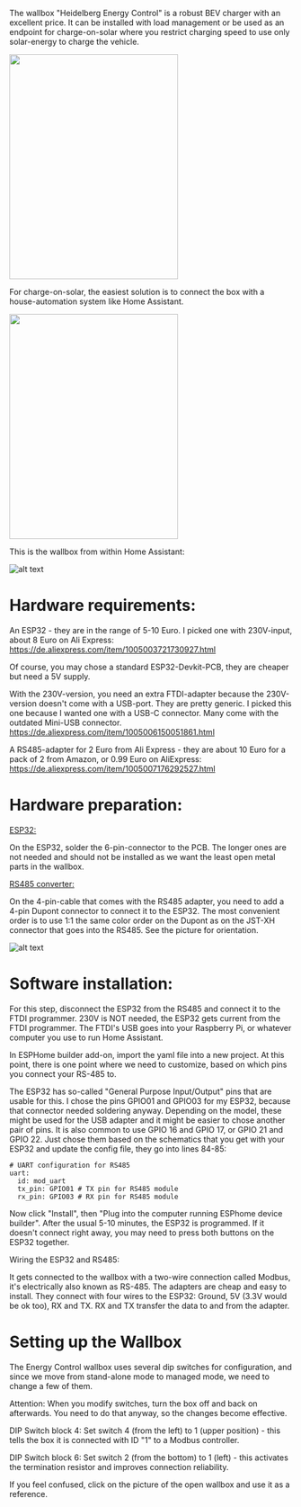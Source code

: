 The wallbox "Heidelberg Energy Control" is a robust BEV charger with an excellent price. It can be installed with load management or be used as an endpoint for charge-on-solar where you restrict charging speed to use only solar-energy to charge the vehicle.

<img src="https://github.com/top-gun/Heidelberg-Energy-Control-ESPhome/blob/main/pictures/Heidelberg.JPEG" width="300" height="400">

For charge-on-solar, the easiest solution is to connect the box with a house-automation system like Home Assistant.

<img src="https://github.com/top-gun/Heidelberg-Energy-Control-ESPhome/blob/main/pictures/Heidelberg-open.JPEG" width="300" height="400">

This is the wallbox from within Home Assistant:

![alt text](https://github.com/top-gun/Heidelberg-Energy-Control-ESPhome/blob/main/pictures/HomeAssistant.png "Wallbox in HA")


# Hardware requirements:

An ESP32 - they are in the range of 5-10 Euro. I picked one with 230V-input, about 8 Euro on Ali Express: https://de.aliexpress.com/item/1005003721730927.html

Of course, you may chose a standard ESP32-Devkit-PCB, they are cheaper but need a 5V supply.

With the 230V-version, you need an extra FTDI-adapter because the 230V-version doesn't come with a USB-port. They are pretty generic. I picked this one because I wanted one with a USB-C connector. Many come with the outdated Mini-USB connector. https://de.aliexpress.com/item/1005006150051861.html

A RS485-adapter for 2 Euro from Ali Express - they are about 10 Euro for a pack of 2 from Amazon, or 0.99 Euro on AliExpress: https://de.aliexpress.com/item/1005007176292527.html

# Hardware preparation:

<ins> ESP32:</ins>

On the ESP32, solder the 6-pin-connector to the PCB. The longer ones are not needed and should not be installed as we want the least open metal parts in the wallbox.

<ins> RS485 converter:</ins>

On the 4-pin-cable that comes with the RS485 adapter, you need to add a 4-pin Dupont connector to connect it to the ESP32. The most convenient order is to use 1:1 the same color order on the Dupont as on the JST-XH connector that goes into the RS485. See the picture for orientation.

![alt text](https://github.com/top-gun/Heidelberg-Energy-Control-ESPhome/blob/main/pictures/ESP32_and_RS485.JPEG "ESP32 wired with RS485")

# Software installation:

For this step, disconnect the ESP32 from the RS485 and connect it to the FTDI programmer. 230V is NOT needed, the ESP32 gets current from the FTDI programmer. The FTDI's USB goes into your Raspberry Pi, or whatever computer you use to run Home Assistant. 

In ESPHome builder add-on, import the yaml file into a new project. At this point, there is one point where we need to customize, based on which pins you connect your RS-485 to.

The ESP32 has so-called "General Purpose Input/Output" pins that are usable for this. I chose the pins GPIO01 and GPIO03 for my ESP32, because that connector needed soldering anyway. Depending on the model, these might be used for the USB adapter and it might be easier to chose another pair of pins. It is also common to use GPIO 16 and GPIO 17, or GPIO 21 and GPIO 22. Just chose them based on the schematics that you get with your ESP32 and update the config file, they go into lines 84-85:


```
# UART configuration for RS485
uart:
  id: mod_uart
  tx_pin: GPIO01 # TX pin for RS485 module
  rx_pin: GPIO03 # RX pin for RS485 module
```

Now click "Install", then "Plug into the computer running ESPhome device builder". After the usual 5-10 minutes, the ESP32 is programmed. If it doesn't connect right away, you may need to press both buttons on the ESP32 together.

Wiring the ESP32 and RS485:

It gets connected to the wallbox with a two-wire connection called Modbus, it's electrically also known as RS-485. The adapters are cheap and easy to install. They connect with four wires to the ESP32: Ground, 5V (3.3V would be ok too), RX and TX. RX and TX transfer the data to and from the adapter. 

# Setting up the Wallbox

The Energy Control wallbox uses several dip switches for configuration, and since we move from stand-alone mode to managed mode, we need to change a few of them.

Attention: When you modify switches, turn the box off and back on afterwards. You need to do that anyway, so the changes become effective.

DIP Switch block 4: Set switch 4 (from the left) to 1 (upper position) - this tells the box it is connected with ID "1" to a Modbus controller.

DIP Switch block 6: Set switch 2 (from the bottom) to 1 (left) - this activates the termination resistor and improves connection reliability.

If you feel confused, click on the picture of the open wallbox and use it as a reference.

